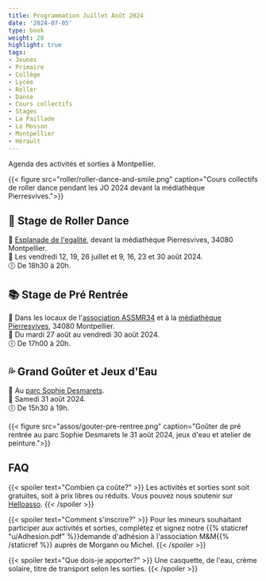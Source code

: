 ```yaml
---
title: Programmation Juillet Août 2024
date: '2024-07-05'
type: book
weight: 20
highlight: true
tags:
- Jeunes
- Primaire
- Collège
- Lycée
- Roller
- Danse
- Cours collectifs
- Stages
- La Paillade
- La Mosson
- Montpellier
- Hérault
---
```


Agenda des activités et sorties à Montpellier.

<!--more-->

{{< figure src="roller/roller-dance-and-smile.png" caption="Cours collectifs de roller dance pendant les JO 2024 devant la médiathèque Pierresvives.">}}

## 🎵 Stage de Roller Dance

📍 [Esplanade de l'egalité](https://g.page/r/CV0JpobxDzTwEBM/review), devant la médiathèque Pierresvives, 34080 Montpellier. <br>
📅 Les vendredi 12, 19, 26 juillet et 9, 16, 23 et 30 août 2024. <br>
🕕 De 18h30 à 20h.  <br>

## 📚 Stage de Pré Rentrée

📍 Dans les locaux de l'[association ASSMR34](https://www.helloasso.com/associations/assamr34) et à la [médiathèque Pierresvives](https://pierresvives.herault.fr/663-horaires-d-ouverture.htm), 34080 Montpellier. <br>
📅 Du mardi 27 août au vendredi 30 août 2024. <br>
🕕 De 17h00 à 20h.  <br>

## 💦 Grand Goûter et Jeux d'Eau

📍 Au [parc Sophie Desmarets](https://www.montpellier.fr/structure/1526/240-parc-sophie-desmarets-structure.htm).  <br>
📅 Samedi 31 août 2024. <br>
🕕 De 15h30 à 19h.  <br>

{{< figure src="assos/gouter-pre-rentree.png" caption="Goûter de pré rentrée au parc Sophie Desmarets le 31 août 2024, jeux d'eau et atelier de peinture.">}}

<!--
## ⛸ Sortie Patinoire
📍 À la [patinoire Vegapolis](https://www.vegapolis.fr/).  <br>
📅 Samedi 31 août 2024. <br>
🕕 De 15h à 18h.  <br>

## Samedi 6 septmbre
📍 À la [Maison Pour Tous Louis Feuillade](https://www.montpellier.fr/structure/1788/240-maison-pour-tous-louis-feuillade-structure.htm).  <br>
🕕 De 17h à 18h. <br>
📽️ <b>Rétrospective</b> été 2024 (court métrage), spectacle de roller dance et fête de quartier.

## Autres activités culturelles et sportives
Des sorties à la [patinoire Vegapolis](https://www.vegapolis.fr/), à l'[aquarium Planet Océan](https://www.planetoceanworld.fr/), des sorties à Jean Vilar, des ateliers théâtre, de sculpture en argile, création d'un herbier au [jardin des plantes](https://facmedecine.umontpellier.fr/patrimoine-historique/jardin-des-plantes/visiter-le-jardin/), jeux au Musée Fabre, jeux d'eau au parc Sophie Desmarets, ateliers de calligraphie-karaoké-origami et initiation au premiers secours sont en cours de préparation. Dates en août à venir prochainement.
-->

## FAQ

{{< spoiler text="Combien ça coûte?" >}}
Les activités et sorties sont soit gratuites, soit à prix libres ou réduits. Vous pouvez nous soutenir sur [Helloasso](https://www.helloasso.com/associations/maths-et-maryam/formulaires/1).
{{< /spoiler >}}

{{< spoiler text="Comment s'inscrire?" >}}
Pour les mineurs souhaitant participer aux activités et sorties, complétez et signez notre {{% staticref "u/Adhesion.pdf" %}}demande d'adhésion à l'association M&M{{% /staticref %}} auprès de Morgann ou Michel.
{{< /spoiler >}}

{{< spoiler text="Que dois-je apporter?" >}}
Une casquette, de l'eau, crème solaire, titre de transport selon les sorties.
{{< /spoiler >}}
